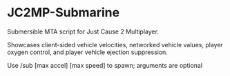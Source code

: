 # JC2MP-Submarine
Submersible MTA script for Just Cause 2 Multiplayer. 

Showcases client-sided vehicle velocities, networked vehicle values, player oxygen control, and player vehicle ejection suppression.
	
Use /sub [max accel] [max speed] to spawn; arguments are optional
